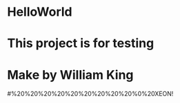 # HelloWorld
# This project is for testing
# Make by William King
#%20%20%20%20%20%20%20%20%20%0%20XEON!
